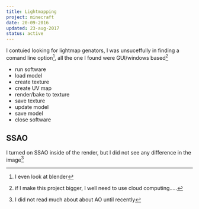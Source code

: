 ```yaml
---
title: Lightmapping
project: minecraft
date: 20-09-2016
updated: 23-aug-2017
status: active
---
```


I contuied looking for lightmap genators, I was unsuceffully in finding a comand line option[^1], all the one I found were GUI/windows based[^2]

* run software
* load model
* create texture
* create UV map
* render/bake to texture
* save texture
* update model
* save model
* close software

## SSAO ##

I turned on SSAO inside of the render, but I did not see any difference in the image[^3]



[^1]: I even look at blender
[^2]: if I make this project bigger, I well need to use cloud computing.....
[^3]: I did not read much about about AO until recently 
